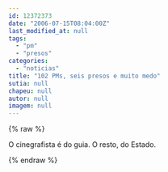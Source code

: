 ```yaml
---
id: 12372373
date: "2006-07-15T08:04:00Z"
last_modified_at: null
tags:
  - "pm"
  - "presos"
categories:
  - "noticias"
title: "102 PMs, seis presos e muito medo"
sutia: null
chapeu: null
autor: null
imagem: null
---
```

{% raw %}
<p>O cinegrafista é do guia. O resto, do Estado. </p>
{% endraw %}